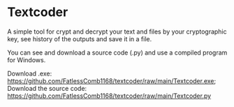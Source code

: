 # Textcoder
A simple tool for crypt and decrypt your text and files by your cryptographic key, see history of the outputs and save it in a file.

You can see and download a source code (.py) and use a compiled program for Windows.

Download .exe: https://github.com/FatlessComb1168/textcoder/raw/main/Textcoder.exe;
Download the source code: https://github.com/FatlessComb1168/textcoder/raw/main/Textcoder.py
